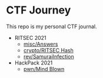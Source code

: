 # CTF Journey
This repo is my personal CTF journal.

- RITSEC 2021
  - [misc/Answers](<RITSEC 2021/Answers.md>)
  - [crypto/RITSEC Hash](<RITSEC 2021/RITSEC Hash.md>)
  - [rev/SamuraiInfection](<RITSEC 2021/SamuraiInfection.md>)
- HackPack 2021
  - [pwn/Mind Blown](<HackPack 2021/Mind Blown.md>)
